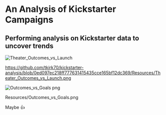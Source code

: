 # An Analysis of Kickstarter Campaigns
## Performing analysis on Kickstarter data to uncover trends
![Theater_Outcomes_vs_Launch](https://user-images.githubusercontent.com/46324081/143794358-d32ed46e-eeae-4163-a7d8-6480c35fd607.png)

https://github.com/tkirk70/kickstarter-analysis/blob/0ed097ec218ff777631415435cce165bf12dc369/Resources/Theater_Outcomes_vs_Launch.png


![Outcomes_vs_Goals png](https://user-images.githubusercontent.com/46324081/143794433-8f0330ee-dbcd-4786-a966-5aa9189e87ff.png)


Resources/Outcomes_vs_Goals.png

Maybe :+1:
